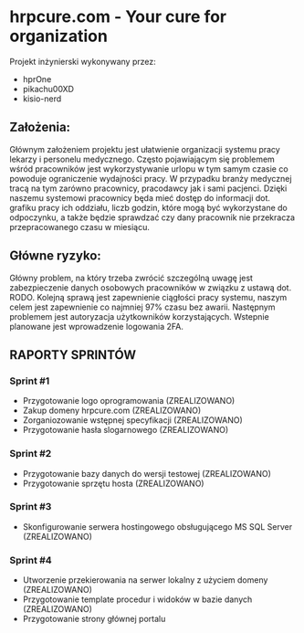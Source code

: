 # hrpcure.com - Your cure for organization

Projekt inżynierski wykonywany przez:
- hprOne
- pikachu00XD
- kisio-nerd

## Założenia:
Głównym założeniem projektu jest ułatwienie organizacji systemu pracy lekarzy i personelu medycznego. 
Często pojawiającym się problemem wśród pracowników jest wykorzystywanie urlopu w tym samym czasie 
co powoduje ograniczenie wydajności pracy. W przypadku branży medycznej tracą na tym zarówno pracownicy, 
pracodawcy jak i sami pacjenci. Dzięki naszemu systemowi pracownicy będa mieć dostęp do informacji 
dot. grafiku pracy ich oddziału, liczb godzin, które mogą być wykorzystane do odpoczynku, a także 
będzie sprawdzać czy dany pracownik nie przekracza przepracowanego czasu w miesiącu.

## Główne ryzyko:
Główny problem, na który trzeba zwrócić szczególną uwagę jest zabezpieczenie danych osobowych 
pracowników w związku z ustawą dot. RODO. Kolejną sprawą jest zapewnienie ciągłości pracy systemu, 
naszym celem jest zapewnienie co najmniej 97% czasu bez awarii. Następnym problemem jest autoryzacja 
użytkowników korzystających. Wstepnie planowane jest wprowadzenie logowania 2FA. 

## RAPORTY SPRINTÓW
### Sprint #1
- Przygotowanie logo oprogramowania (ZREALIZOWANO)
- Zakup domeny hrpcure.com (ZREALIZOWANO)
- Zorganiozowanie wstępnej specyfikacji (ZREALIZOWANO)
- Przygotowanie hasła slogarnowego (ZREALIZOWANO)

### Sprint #2
- Przygotowanie bazy danych do wersji testowej (ZREALIZOWANO)
- Przygotowanie sprzętu hosta (ZREALIZOWANO)

### Sprint #3
- Skonfigurowanie serwera hostingowego obsługującego MS SQL Server (ZREALIZOWANO)

### Sprint #4
- Utworzenie przekierowania na serwer lokalny z użyciem domeny (ZREALIZOWANO)
- Przygotowanie template procedur i widoków w bazie danych (ZREALIZOWANO)
- Przygotowanie strony głównej portalu 
